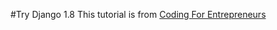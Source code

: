#Try Django 1.8
This tutorial is from [Coding For Entrepreneurs]


[Coding For Entrepreneurs]: https://www.codingforentrepreneurs.com/projects/try-django-18/